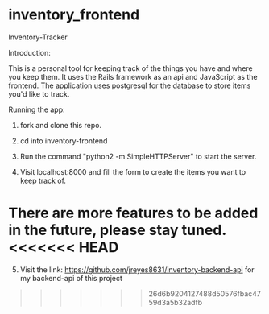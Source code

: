 # inventory_frontend

Inventory-Tracker

Introduction:

This is a personal tool for keeping track of the things you have and where you keep them. It uses the Rails framework as an api and JavaScript as the frontend. The application uses postgresql for the database to store items you'd like to track.

Running the app:

1. fork and clone this repo.

2. cd into inventory-frontend

3. Run the command "python2 -m SimpleHTTPServer" to start the server.

4. Visit localhost:8000 and fill the form to create the items you want to keep track of.

There are more features to be added in the future, please stay tuned.
<<<<<<< HEAD
=======

5. Visit the link: https://github.com/jreyes8631/inventory-backend-api for my backend-api of this project
>>>>>>> 26d6b9204127488d50576fbac4759d3a5b32adfb
